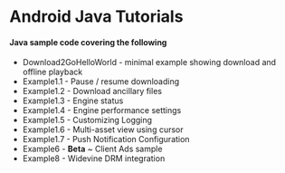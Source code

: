 Android Java Tutorials
=======================================

#### Java sample code covering the following

* Download2GoHelloWorld - minimal example showing download and offline playback
* Example1.1 - Pause / resume downloading
* Example1.2 - Download ancillary files
* Example1.3 - Engine status
* Example1.4 - Engine performance settings
* Example1.5 - Customizing Logging
* Example1.6 - Multi-asset view using cursor
* Example1.7 - Push Notification Configuration
* Example6 - **Beta** ~ Client Ads sample
* Example8 - Widevine DRM integration